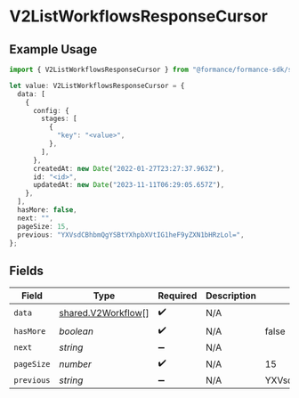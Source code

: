 # V2ListWorkflowsResponseCursor

## Example Usage

```typescript
import { V2ListWorkflowsResponseCursor } from "@formance/formance-sdk/sdk/models/shared";

let value: V2ListWorkflowsResponseCursor = {
  data: [
    {
      config: {
        stages: [
          {
            "key": "<value>",
          },
        ],
      },
      createdAt: new Date("2022-01-27T23:27:37.963Z"),
      id: "<id>",
      updatedAt: new Date("2023-11-11T06:29:05.657Z"),
    },
  ],
  hasMore: false,
  next: "",
  pageSize: 15,
  previous: "YXVsdCBhbmQgYSBtYXhpbXVtIG1heF9yZXN1bHRzLol=",
};
```

## Fields

| Field                                                           | Type                                                            | Required                                                        | Description                                                     | Example                                                         |
| --------------------------------------------------------------- | --------------------------------------------------------------- | --------------------------------------------------------------- | --------------------------------------------------------------- | --------------------------------------------------------------- |
| `data`                                                          | [shared.V2Workflow](../../../sdk/models/shared/v2workflow.md)[] | :heavy_check_mark:                                              | N/A                                                             |                                                                 |
| `hasMore`                                                       | *boolean*                                                       | :heavy_check_mark:                                              | N/A                                                             | false                                                           |
| `next`                                                          | *string*                                                        | :heavy_minus_sign:                                              | N/A                                                             |                                                                 |
| `pageSize`                                                      | *number*                                                        | :heavy_check_mark:                                              | N/A                                                             | 15                                                              |
| `previous`                                                      | *string*                                                        | :heavy_minus_sign:                                              | N/A                                                             | YXVsdCBhbmQgYSBtYXhpbXVtIG1heF9yZXN1bHRzLol=                    |